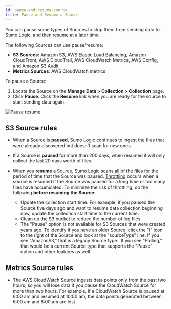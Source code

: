 ```yaml
---
id: pause-and-resume-source
title: Pause and Resume a Source
---
```



You can pause some types of Sources to stop them from sending data to
Sumo Logic, and then resume at a later time.

The following Sources can use pause/resume:

* **S3 Sources:** Amazon S3, AWS Elastic Load Balancing, Amazon CloudFront, AWS CloudTrail, AWS CloudWatch Metrics, AWS Config, and Amazon S3 Audit
* **Metrics Sources**: AWS CloudWatch metrics

To pause a Source:

1. Locate the Source on the **Manage Data \> Collection \> Collection**
page.
1. Click **Pause**. Click the **Resume** link when you are ready for the source to start sending data again.

![Pause resume](/img/collector/pause-resume.png)

## S3 Source rules

* When a Source is **paused**, Sumo Logic continues to ingest the files that were already discovered but doesn't scan for new ones.
* If a Source is **paused** for more than 200 days, when resumed it will only collect the last 20 days worth of files.
* When you **resume** a Source, Sumo Logic scans all of the files for the period of time that the Source was paused. [Throttling](../ingestion-and-volume/log-ingestion.md) occurs when a source is resumed if the Source was paused for a long time or too many files have accumulated. To minimize the risk of throttling, do the following **before resuming the Source**:

  * Update the collection start time. For example, if you paused the Source five days ago and want to resume data collection beginning now, update the collection start time to the current time.
  * Clean up the S3 bucket to reduce the number of log files.
  * The "Pause" option is not available for S3 Sources that were created years ago. To identify if you have an older Source, click the "i" icon to the right of the Source and look at the "sourceType" line. If you see "AmazonS3," that is a legacy Source type.  If you see "Polling," that would be a current Source type that supports the "Pause" option and other features as well.

## Metrics Source rules

* The AWS CloudWatch Source ingests data points only from the past two hours, so you will lose data if you pause the CloudWatch Source for more than two hours. For example, if a CloudWatch Source is paused at 6:00 am and resumed at 10:00 am, the data points generated between 6:00 am and 8:00 am are lost.
